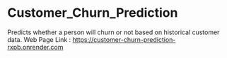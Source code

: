 # Customer_Churn_Prediction
Predicts whether a person will churn or not based on historical customer data.
Web Page Link : https://customer-churn-prediction-rxpb.onrender.com
